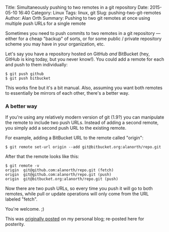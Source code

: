 Title: Simultaneously pushing to two remotes in a git repository
Date: 2015-05-10 16:40
Category: Linux
Tags: linux, git
Slug: pushing-two-git-remotes
Author: Alan Orth
Summary: Pushing to two git remotes at once using multiple push URLs for a single remote

Sometimes you need to push commits to two remotes in a git repository — either for a cheap "backup" of sorts, or for some public / private repository scheme you may have in your organization, etc.

Let's say you have a repository hosted on GitHub *and* BitBucket (hey, GitHub is king today, but you never know!). You could add a remote for each and push to them individually:

    $ git push github
    $ git push bitbucket

This works fine but it's a bit manual. Also, assuming you want both remotes to essentially be mirrors of each other, there's a better way.

### A better way
If you're using any relatively modern version of git (1.9?) you can manipulate the remote to include two push URLs. Instead of adding a second remote, you simply add a second push URL to the existing remote.

For example, adding a BitBucket URL to the remote called "origin":

    $ git remote set-url origin --add git@bitbucket.org:alanorth/repo.git

After that the remote looks like this:

    $ git remote -v
    origin  git@github.com:alanorth/repo.git (fetch)
    origin  git@github.com:alanorth/repo.git (push)
    origin  git@bitbucket.org:alanorth/repo.git (push)

Now there are two push URLs, so every time you push it will go to both remotes, while pull or update operations will only come from the URL labeled "fetch".

You're welcome. ;)

This was [originally posted](https://mjanja.ch/2015/05/simultaneously-pushing-to-two-remotes-in-a-git-repository/) on my personal blog; re-posted here for posterity.
